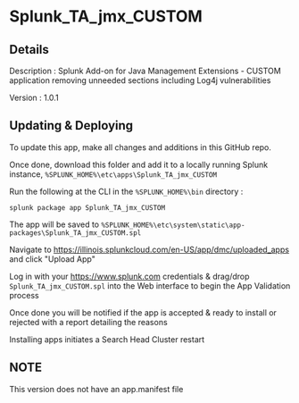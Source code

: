 # Splunk_TA_jmx_CUSTOM
## Details
Description : Splunk Add-on for Java Management Extensions - CUSTOM application removing unneeded sections including Log4j vulnerabilities

Version : 1.0.1

## Updating & Deploying
To update this app, make all changes and additions in this GitHub repo.

Once done, download this folder and add it to a locally running Splunk instance, `%SPLUNK_HOME%\etc\apps\Splunk_TA_jmx_CUSTOM`

Run the following at the CLI in the `%SPLUNK_HOME%\bin` directory :
```
splunk package app Splunk_TA_jmx_CUSTOM
```  
The app will be saved to `%SPLUNK_HOME%\etc\system\static\app-packages\Splunk_TA_jmx_CUSTOM.spl`

Navigate to https://illinois.splunkcloud.com/en-US/app/dmc/uploaded_apps and click "Upload App"
    
Log in with your https://www.splunk.com credentials & drag/drop `Splunk_TA_jmx_CUSTOM.spl` into the Web interface to begin the App Validation process

Once done you will be notified if the app is accepted & ready to install or rejected with a report detailing the reasons

Installing apps initiates a Search Head Cluster restart

## NOTE
This version does not have an app.manifest file
